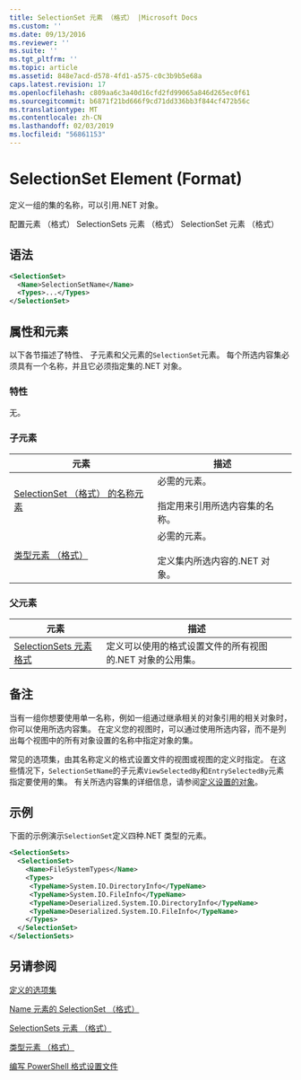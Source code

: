 ```yaml
---
title: SelectionSet 元素 （格式） |Microsoft Docs
ms.custom: ''
ms.date: 09/13/2016
ms.reviewer: ''
ms.suite: ''
ms.tgt_pltfrm: ''
ms.topic: article
ms.assetid: 848e7acd-d578-4fd1-a575-c0c3b9b5e68a
caps.latest.revision: 17
ms.openlocfilehash: c809aa6c3a40d16cfd2fd99065a846d265ec0f61
ms.sourcegitcommit: b6871f21bd666f9cd71dd336bb3f844cf472b56c
ms.translationtype: MT
ms.contentlocale: zh-CN
ms.lasthandoff: 02/03/2019
ms.locfileid: "56861153"
---
```

# <a name="selectionset-element-format"></a>SelectionSet Element (Format)

定义一组的集的名称，可以引用.NET 对象。

配置元素 （格式） SelectionSets 元素 （格式） SelectionSet 元素 （格式）

## <a name="syntax"></a>语法

```xml
<SelectionSet>
  <Name>SelectionSetName</Name>
  <Types>...</Types>
</SelectionSet>
```

## <a name="attributes-and-elements"></a>属性和元素

以下各节描述了特性、 子元素和父元素的`SelectionSet`元素。 每个所选内容集必须具有一个名称，并且它必须指定集的.NET 对象。

### <a name="attributes"></a>特性

无。

### <a name="child-elements"></a>子元素

|元素|描述|
|-------------|-----------------|
|[SelectionSet （格式） 的名称元素](./name-element-for-selectionset-format.md)|必需的元素。<br /><br /> 指定用来引用所选内容集的名称。|
|[类型元素 （格式）](./types-element-for-selectionset-format.md)|必需的元素。<br /><br /> 定义集内所选内容的.NET 对象。|

### <a name="parent-elements"></a>父元素

|元素|描述|
|-------------|-----------------|
|[SelectionSets 元素格式](./selectionsets-element-format.md)|定义可以使用的格式设置文件的所有视图的.NET 对象的公用集。|

## <a name="remarks"></a>备注

当有一组你想要使用单一名称，例如一组通过继承相关的对象引用的相关对象时，你可以使用所选内容集。 在定义您的视图时，可以通过使用所选内容，而不是列出每个视图中的所有对象设置的名称中指定对象的集。

常见的选项集，由其名称定义的格式设置文件的视图或视图的定义时指定。 在这些情况下，`SelectionSetName`的子元素`ViewSelectedBy`和`EntrySelectedBy`元素指定要使用的集。 有关所选内容集的详细信息，请参阅[定义设置的对象](./defining-selection-sets.md)。

## <a name="example"></a>示例

下面的示例演示`SelectionSet`定义四种.NET 类型的元素。

```xml
<SelectionSets>
  <SelectionSet>
    <Name>FileSystemTypes</Name>
    <Types>
     <TypeName>System.IO.DirectoryInfo</TypeName>
     <TypeName>System.IO.FileInfo</TypeName>
     <TypeName>Deserialized.System.IO.DirectoryInfo</TypeName>
     <TypeName>Deserialized.System.IO.FileInfo</TypeName>
    </Types>
  </SelectionSet>
</SelectionSets>
```

## <a name="see-also"></a>另请参阅

[定义的选项集](./defining-selection-sets.md)

[Name 元素的 SelectionSet （格式）](./name-element-for-selectionset-format.md)

[SelectionSets 元素 （格式）](./selectionsets-element-format.md)

[类型元素 （格式）](./types-element-for-selectionset-format.md)

[编写 PowerShell 格式设置文件](./writing-a-powershell-formatting-file.md)
